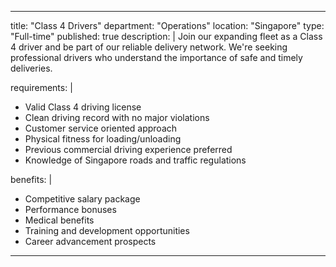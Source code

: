
---
title: "Class 4 Drivers"
department: "Operations"
location: "Singapore"
type: "Full-time"
published: true
description: |
  Join our expanding fleet as a Class 4 driver and be part of our reliable delivery network. We're seeking professional drivers who understand the importance of safe and timely deliveries.

requirements: |
  - Valid Class 4 driving license
  - Clean driving record with no major violations
  - Customer service oriented approach
  - Physical fitness for loading/unloading
  - Previous commercial driving experience preferred
  - Knowledge of Singapore roads and traffic regulations

benefits: |
  - Competitive salary package
  - Performance bonuses
  - Medical benefits
  - Training and development opportunities
  - Career advancement prospects
---
